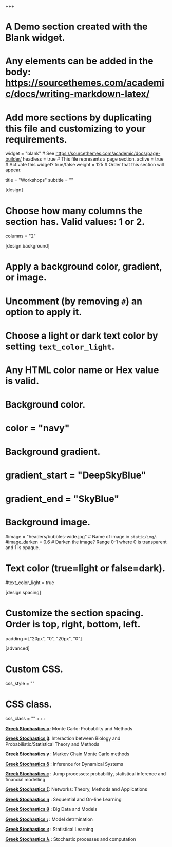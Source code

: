 +++
# A Demo section created with the Blank widget.
# Any elements can be added in the body: https://sourcethemes.com/academic/docs/writing-markdown-latex/
# Add more sections by duplicating this file and customizing to your requirements.

widget = "blank"  # See https://sourcethemes.com/academic/docs/page-builder/
headless = true  # This file represents a page section.
active = true  # Activate this widget? true/false
weight = 125  # Order that this section will appear.

title = "Workshops"
subtitle = ""

[design]
  # Choose how many columns the section has. Valid values: 1 or 2.
  columns = "2"

[design.background]
  # Apply a background color, gradient, or image.
  #   Uncomment (by removing `#`) an option to apply it.
  #   Choose a light or dark text color by setting `text_color_light`.
  #   Any HTML color name or Hex value is valid.

  # Background color.
  # color = "navy"
  
  # Background gradient.
  # gradient_start = "DeepSkyBlue"
  # gradient_end = "SkyBlue"
  
  # Background image.
  #image = "headers/bubbles-wide.jpg"  # Name of image in `static/img/`.
  #image_darken = 0.6  # Darken the image? Range 0-1 where 0 is transparent and 1 is opaque.

  # Text color (true=light or false=dark).
  #text_color_light = true

[design.spacing]
  # Customize the section spacing. Order is top, right, bottom, left.
  padding = ["20px", "0", "20px", "0"]

[advanced]
 # Custom CSS. 
 css_style = ""
 
 # CSS class.
 css_class = ""
+++

[**Greek Stochastics α**](http://www.stochastics.gr/meetings/alpha/index.html): Monte Carlo: Probability and Methods

[**Greek Stochastics β**](http://www.stochastics.gr/meetings/beta/index.html): Interaction between Biology and Probabilistic/Statistical Theory and Methods

[**Greek Stochastics γ**](http://www.stochastics.gr/meetings/gamma/index.html) : Markov Chain Monte Carlo methods

[**Greek Stochastics δ**](http://www.stochastics.gr/meetings/delta/index.html) : Inference for Dynamical Systems

[**Greek Stochastics ε**](http://www.stochastics.gr/meetings/epsilon/index.html) : Jump processes: probability, statistical inference and financial modelling

[**Greek Stochastics ζ**](http://www.stochastics.gr/meetings/zeta/index.html): Networks: Theory, Methods and Applications

[**Greek Stochastics η**](http://www.stochastics.gr/meetings/eta/index.html) : Sequential and On-line Learning

[**Greek Stochastics θ**](http://www.stochastics.gr/meetings/theta/index.html) : Big Data and Models

[**Greek Stochastics ι**](http://www.stochastics.gr/meetings/iota/) : Model detrmination

[**Greek Stochastics κ**](http://www.stochastics.gr/meetings/kappa/) : Statistical Learning

[**Greek Stochastics λ**](http://www.stochastics.gr/meetings/lambda/) : Stochastic processes and computation



